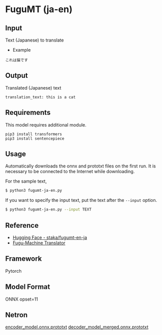# FuguMT (ja-en)


## Input

Text (Japanese) to translate


- Example
```
これは猫です
```

## Output

Translated (Japanese) text
```
translation_text: this is a cat
```

## Requirements
This model requires additional module.

```
pip3 install transformers
pip3 install sentencepiece
```

## Usage
Automatically downloads the onnx and prototxt files on the first run.
It is necessary to be connected to the Internet while downloading.

For the sample text,
```bash
$ python3 fugumt-ja-en.py
```

If you want to specify the input text, put the text after the `--input` option.
```bash
$ python3 fugumt-ja-en.py --input TEXT
```

## Reference

- [Hugging Face - staka/fugumt-en-ja](https://huggingface.co/staka/fugumt-ja-en)
- [Fugu-Machine Translator](https://github.com/s-taka/fugumt)

## Framework

Pytorch

## Model Format

ONNX opset=11

## Netron

[encoder_model.onnx.prototxt](https://netron.app/?url=https://storage.googleapis.com/ailia-models/fugumt/encoder_model.onnx.prototxt)
[decoder_model_merged.onnx.prototxt](https://netron.app/?url=https://storage.googleapis.com/ailia-models/fugumt/decoder_model_merged.onnx.prototxt)
